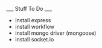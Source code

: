 ___ Stuff To Do ___

* install express
* install workflow
* install mongo driver (mongoose)
* install socket.io

